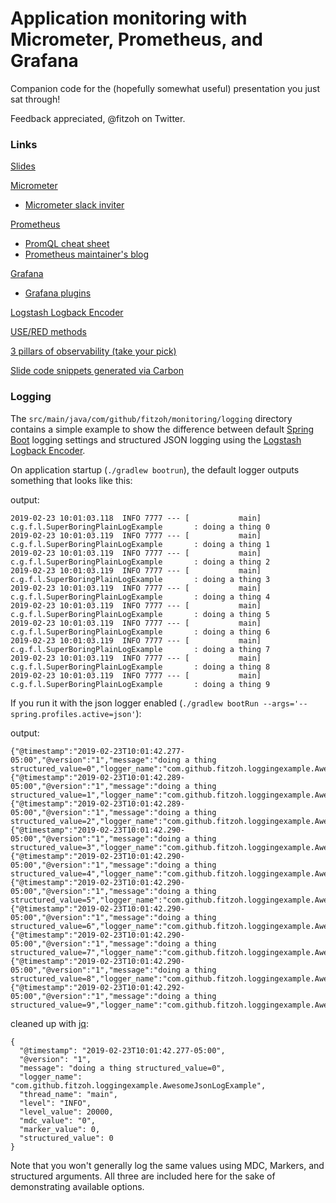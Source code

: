 # Application monitoring with Micrometer, Prometheus, and Grafana

Companion code for the (hopefully somewhat useful) presentation you just sat through!

Feedback appreciated, @fitzoh on Twitter.

### Links

[Slides](https://docs.google.com/presentation/d/14Z23SLsCwZFDXOOFAcCoDAXf8LCmWbv99b9qXiQtRr0)

[Micrometer](https://micrometer.io/)
* [Micrometer slack inviter](http://slack.micrometer.io/)

[Prometheus](https://prometheus.io/)
* [PromQL cheat sheet](https://timber.io/blog/promql-for-humans/)
* [Prometheus maintainer's blog](https://www.robustperception.io/blog)

[Grafana](https://grafana.com)
* [Grafana plugins](https://grafana.com/plugins)


[Logstash Logback Encoder](https://github.com/logstash/logstash-logback-encoder)

[USE/RED methods](https://www.vividcortex.com/blog/monitoring-and-observability-with-use-and-red)

[3 pillars of observability (take your pick)](https://www.google.com/search?q=3+pillars+of+observability)

[Slide code snippets generated via Carbon](https://carbon.now.sh)

### Logging


The `src/main/java/com/github/fitzoh/monitoring/logging` directory contains a simple example to show the difference between default [Spring Boot](https://spring.io/projects/spring-boot) logging settings and structured JSON logging using the [Logstash Logback Encoder](https://github.com/logstash/logstash-logback-encoder#standard-fields).

On application startup (`./gradlew bootrun`), the default logger outputs something that looks like this:

output:
```
2019-02-23 10:01:03.118  INFO 7777 --- [           main] c.g.f.l.SuperBoringPlainLogExample       : doing a thing 0
2019-02-23 10:01:03.119  INFO 7777 --- [           main] c.g.f.l.SuperBoringPlainLogExample       : doing a thing 1
2019-02-23 10:01:03.119  INFO 7777 --- [           main] c.g.f.l.SuperBoringPlainLogExample       : doing a thing 2
2019-02-23 10:01:03.119  INFO 7777 --- [           main] c.g.f.l.SuperBoringPlainLogExample       : doing a thing 3
2019-02-23 10:01:03.119  INFO 7777 --- [           main] c.g.f.l.SuperBoringPlainLogExample       : doing a thing 4
2019-02-23 10:01:03.119  INFO 7777 --- [           main] c.g.f.l.SuperBoringPlainLogExample       : doing a thing 5
2019-02-23 10:01:03.119  INFO 7777 --- [           main] c.g.f.l.SuperBoringPlainLogExample       : doing a thing 6
2019-02-23 10:01:03.119  INFO 7777 --- [           main] c.g.f.l.SuperBoringPlainLogExample       : doing a thing 7
2019-02-23 10:01:03.119  INFO 7777 --- [           main] c.g.f.l.SuperBoringPlainLogExample       : doing a thing 8
2019-02-23 10:01:03.119  INFO 7777 --- [           main] c.g.f.l.SuperBoringPlainLogExample       : doing a thing 9
```

If you run it with the json logger enabled (`./gradlew bootRun --args='--spring.profiles.active=json'`): 

output:
```
{"@timestamp":"2019-02-23T10:01:42.277-05:00","@version":"1","message":"doing a thing structured_value=0","logger_name":"com.github.fitzoh.loggingexample.AwesomeJsonLogExample","thread_name":"main","level":"INFO","level_value":20000,"mdc_value":"0","marker_value":0,"structured_value":0}
{"@timestamp":"2019-02-23T10:01:42.289-05:00","@version":"1","message":"doing a thing structured_value=1","logger_name":"com.github.fitzoh.loggingexample.AwesomeJsonLogExample","thread_name":"main","level":"INFO","level_value":20000,"mdc_value":"1","marker_value":1,"structured_value":1}
{"@timestamp":"2019-02-23T10:01:42.289-05:00","@version":"1","message":"doing a thing structured_value=2","logger_name":"com.github.fitzoh.loggingexample.AwesomeJsonLogExample","thread_name":"main","level":"INFO","level_value":20000,"mdc_value":"2","marker_value":2,"structured_value":2}
{"@timestamp":"2019-02-23T10:01:42.290-05:00","@version":"1","message":"doing a thing structured_value=3","logger_name":"com.github.fitzoh.loggingexample.AwesomeJsonLogExample","thread_name":"main","level":"INFO","level_value":20000,"mdc_value":"3","marker_value":3,"structured_value":3}
{"@timestamp":"2019-02-23T10:01:42.290-05:00","@version":"1","message":"doing a thing structured_value=4","logger_name":"com.github.fitzoh.loggingexample.AwesomeJsonLogExample","thread_name":"main","level":"INFO","level_value":20000,"mdc_value":"4","marker_value":4,"structured_value":4}
{"@timestamp":"2019-02-23T10:01:42.290-05:00","@version":"1","message":"doing a thing structured_value=5","logger_name":"com.github.fitzoh.loggingexample.AwesomeJsonLogExample","thread_name":"main","level":"INFO","level_value":20000,"mdc_value":"5","marker_value":5,"structured_value":5}
{"@timestamp":"2019-02-23T10:01:42.290-05:00","@version":"1","message":"doing a thing structured_value=6","logger_name":"com.github.fitzoh.loggingexample.AwesomeJsonLogExample","thread_name":"main","level":"INFO","level_value":20000,"mdc_value":"6","marker_value":6,"structured_value":6}
{"@timestamp":"2019-02-23T10:01:42.290-05:00","@version":"1","message":"doing a thing structured_value=7","logger_name":"com.github.fitzoh.loggingexample.AwesomeJsonLogExample","thread_name":"main","level":"INFO","level_value":20000,"mdc_value":"7","marker_value":7,"structured_value":7}
{"@timestamp":"2019-02-23T10:01:42.290-05:00","@version":"1","message":"doing a thing structured_value=8","logger_name":"com.github.fitzoh.loggingexample.AwesomeJsonLogExample","thread_name":"main","level":"INFO","level_value":20000,"mdc_value":"8","marker_value":8,"structured_value":8}
{"@timestamp":"2019-02-23T10:01:42.292-05:00","@version":"1","message":"doing a thing structured_value=9","logger_name":"com.github.fitzoh.loggingexample.AwesomeJsonLogExample","thread_name":"main","level":"INFO","level_value":20000,"mdc_value":"9","marker_value":9,"structured_value":9}
```

cleaned up with [jq](https://stedolan.github.io/jq/):
```
{
  "@timestamp": "2019-02-23T10:01:42.277-05:00",
  "@version": "1",
  "message": "doing a thing structured_value=0",
  "logger_name": "com.github.fitzoh.loggingexample.AwesomeJsonLogExample",
  "thread_name": "main",
  "level": "INFO",
  "level_value": 20000,
  "mdc_value": "0",
  "marker_value": 0,
  "structured_value": 0
}
```

Note that you won't generally log the same values using MDC, Markers, and structured arguments.
All three are included here for the sake of demonstrating available options.
